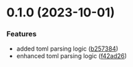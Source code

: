 # 0.1.0 (2023-10-01)


### Features

* added toml parsing logic ([b257384](https://github.com/thecyberworld/docser/commit/b257384e42f2a42aa2bf739d20f6ac90def0e9d4))
* enhanced toml parsing logic ([f42ad26](https://github.com/thecyberworld/docser/commit/f42ad2676621626ca47090d1066601397b879e1c))



